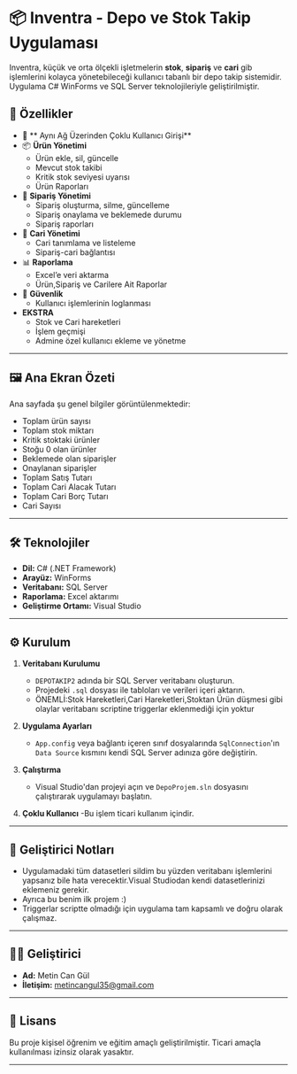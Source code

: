 # 📦 Inventra - Depo ve Stok Takip Uygulaması

Inventra, küçük ve orta ölçekli işletmelerin **stok**, **sipariş** ve  **cari** gib işlemlerini kolayca yönetebileceği kullanıcı tabanlı bir depo takip sistemidir. Uygulama C# WinForms ve SQL Server teknolojileriyle geliştirilmiştir.

## 🚀 Özellikler

- 👤 ** Aynı Ağ Üzerinden Çoklu Kullanıcı Girişi**
- 📦 **Ürün Yönetimi**
  - Ürün ekle, sil, güncelle
  - Mevcut stok takibi
  - Kritik stok seviyesi uyarısı
  - Ürün Raporları
- 📑 **Sipariş Yönetimi**
  - Sipariş oluşturma, silme, güncelleme
  - Sipariş onaylama ve beklemede durumu
  - Sipariş raporları
- 🧾 **Cari Yönetimi**
  - Cari tanımlama ve listeleme
  - Sipariş-cari bağlantısı
- 📊 **Raporlama**
  - Excel’e veri aktarma
  - Ürün,Sipariş ve Carilere Ait Raporlar
- 🔐 **Güvenlik**
  - Kullanıcı işlemlerinin loglanması
- **EKSTRA**
  - Stok ve Cari hareketleri
  - İşlem geçmişi
  - Admine özel kullanıcı ekleme ve yönetme
  

---

## 🖼️ Ana Ekran Özeti

Ana sayfada şu genel bilgiler görüntülenmektedir:
- Toplam ürün sayısı
- Toplam stok miktarı
- Kritik stoktaki ürünler
- Stoğu 0 olan ürünler
- Beklemede olan siparişler
- Onaylanan siparişler
- Toplam Satış Tutarı
- Toplam Cari Alacak Tutarı
- Toplam Cari Borç Tutarı
- Cari Sayısı

---

## 🛠️ Teknolojiler

- **Dil:** C# (.NET Framework)
- **Arayüz:** WinForms
- **Veritabanı:** SQL Server
- **Raporlama:**  Excel aktarımı
- **Geliştirme Ortamı:** Visual Studio

---

## ⚙️ Kurulum

1. **Veritabanı Kurulumu**
   - `DEPOTAKIP2` adında bir SQL Server veritabanı oluşturun.
   - Projedeki `.sql` dosyası ile tabloları ve verileri içeri aktarın.
   - ÖNEMLİ:Stok Hareketleri,Cari Hareketleri,Stoktan Ürün düşmesi gibi olaylar veritabanı scriptine triggerlar eklenmediği için yoktur

2. **Uygulama Ayarları**
   - `App.config` veya bağlantı içeren sınıf dosyalarında `SqlConnection`'ın `Data Source` kısmını kendi SQL Server adınıza göre değiştirin.

3. **Çalıştırma**
   - Visual Studio'dan projeyi açın ve `DepoProjem.sln` dosyasını çalıştırarak uygulamayı başlatın.
     
4. **Çoklu Kullanıcı**
   -Bu işlem ticari kullanım içindir.
---


## 📌 Geliştirici Notları

- Uygulamadaki tüm datasetleri sildim bu yüzden veritabanı işlemlerini yapsanız bile hata verecektir.Visual Studiodan kendi datasetlerinizi eklemeniz gerekir.
- Ayrıca bu benim ilk projem :)
- Triggerlar scriptte olmadığı için uygulama tam kapsamlı ve doğru olarak çalışmaz.

---

## 👨‍💻 Geliştirici

- **Ad:** Metin Can Gül  
- **İletişim:** metincangul35@gmail.com

---

## 📝 Lisans

Bu proje kişisel öğrenim ve eğitim amaçlı geliştirilmiştir. Ticari amaçla kullanılması izinsiz olarak yasaktır.

---

